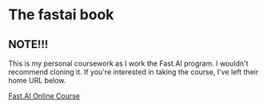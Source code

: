 # The fastai book

## NOTE!!!
This is my personal coursework as I work the Fast.AI program. I wouldn't recommend cloning it. If you're interested in taking the course, I've left their home URL below.

[Fast.AI Online Course](https://course.fast.ai)
